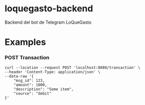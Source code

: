 # loquegasto-backend
Backend del bot de Telegram LoQueGasto

# Examples
### POST Transaction
```curl
curl --location --request POST 'localhost:8080/transaction' \
--header 'Content-Type: application/json' \
--data-raw '{
    "msg_id": 123,
    "amount": 1000,
    "description": "Some item",
    "source": "debit"
}'
```